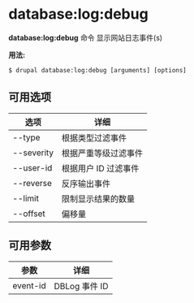 # database:log:debug
**database:log:debug** 命令 显示网站日志事件(s)

**用法:**
```
$ drupal database:log:debug [arguments] [options] 
```

## 可用选项
选项 | 详细
-------|-------------
--type | 根据类型过滤事件
--severity | 根据严重等级过滤事件
--user-id | 根据用户 ID 过滤事件
--reverse | 反序输出事件
--limit | 限制显示结果的数量
--offset | 偏移量

## 可用参数
参数 | 详细
---------|-------------
event-id | DBLog 事件 ID
